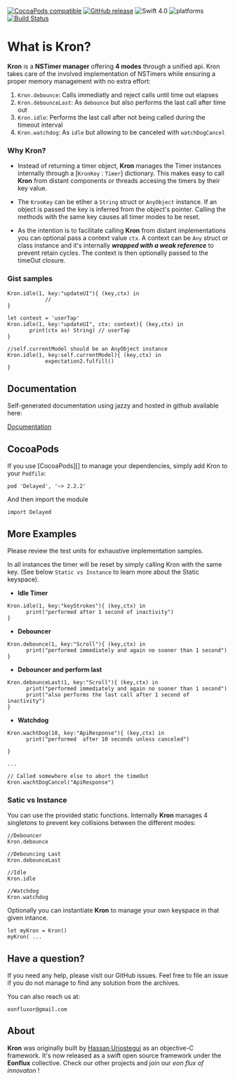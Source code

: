 [![CocoaPods compatible](https://img.shields.io/cocoapods/v/Delayed.svg)](#cocoapods) 
[![GitHub release](https://img.shields.io/github/release/eonfluxor/kron.svg)](https://github.com/eonfluxor/delay/releases) 
![Swift 4.0](https://img.shields.io/badge/Swift-4.1-orange.svg) 
![platforms](https://img.shields.io/cocoapods/p/Delayed.svg)
[![Build Status](https://travis-ci.org/eonfluxor/kron.svg?branch=master)](https://travis-ci.org/eonfluxor/kron)

# What is Kron?
**Kron** is a **NSTimer manager** offering **4 modes** through a unified api. Kron takes care of the involved implementation of NSTimers while ensuring a proper memory management with no extra effort:

1. `Kron.debounce`: Calls immediatly and reject calls until time out elapses
1. `Kron.debounceLast`: As `debounce` but also performs the last call after time out
1. `Kron.idle`: Performs the last call after not being called during the timeout interval
1. `Kron.watchdog`: As `idle` but allowing to be canceled with `watchDogCancel`

### Why Kron?


* Instead of returning a timer object, **Kron** manages the Timer instances internally through a [`KronKey` : `Timer`]  dictionary. This makes easy to call **Kron** from distant components or threads accesing the timers by their key value.


* The `KronKey` can be etiher a `String` struct or `AnyObject` instance.  If an object is passed the key is inferred from the object's pointer. Calling the methods with the same key causes all timer modes to be reset.


* As the intention is to facilitate calling **Kron** from distant implementations you can optional pass a context value `ctx`. A context can be `Any` struct or class instance and it's internally ***wrapped with a weak reference***  to prevent retain cycles. The context is then optionally passed to the timeOut closure.


### Gist samples

```
Kron.idle(1, key:"updateUI"){ (key,ctx) in
            //
}
```

```
let context = 'userTap'
Kron.idle(1, key:"updateUI", ctx: context){ (key,ctx) in
       print(ctx as! String) // userTap
}
```

```
//self.currentModel should be an AnyObject instance
Kron.idle(1, key:self.currentModel){ (key,ctx) in
            expectation2.fulfill()
}
```

## Documentation

Self-generated documentation using jazzy and hosted in github available here:

[Documentation](https://eonfluxor.github.io/kron/)

## CocoaPods

If you use [CocoaPods][] to manage your dependencies, simply add
Kron to your `Podfile`:

```
pod 'Delayed', '~> 2.2.2'
```

And then import the module

```
import Delayed
```
   
   
## More Examples

Please review the test units for exhaustive implementation samples.

In all instances the timer will be reset by simply calling Kron with the same key. (See below `Static vs Instance` to learn more about the Static keyspace).

* **Idle Timer**


```
Kron.idle(1, key:"keyStrokes"){ (key,ctx) in
      print("performed after 1 second of inactivity")
}
```

* **Debouncer**

```
Kron.debounce(1, key:"Scroll"){ (key,ctx) in
      print("performed immediately and again no sooner than 1 second")
}
```

* **Debouncer and perform last**

```
Kron.debounceLast(1, key:"Scroll"){ (key,ctx) in
      print("performed immediately and again no sooner than 1 second")
      print("also performs the last call after 1 second of inactivity")
}
```

* **Watchdog**

```
Kron.wachtDog(10, key:"ApiResponse"){ (key,ctx) in
      print("performed  after 10 seconds unless canceled")

}

...

// Called somewhere else to abort the timeOut
Kron.wachtDogCancel("ApiResponse")

```

### Satic vs Instance

You can use the provided static functions. Internally **Kron** manages 4 singletons to prevent key collisions between the different modes:

```
//Debouncer
Kron.debounce

//Debouncing Last
Kron.debounceLast

//Idle
Kron.idle

//Watchdog
Kron.watchdog
```

Optionally you can instantiate **Kron** to manage your own keyspace in that given intance.

```
let myKron = Kron()
myKron( ...
```

## Have a question?
If you need any help, please visit our GitHub issues. Feel free to file an issue if you do not manage to find any solution from the archives.

You can also reach us at: 

`eonfluxor@gmail.com `

## About

**Kron** was originally built by [Hassan Uriostegui](http://linkedin.com/in/hassanvfx) as an objective-C framework. It's now released as a swift open source framework under the **Eonflux** collective. Check our other projects and join our *eon flux of innovaton* !

